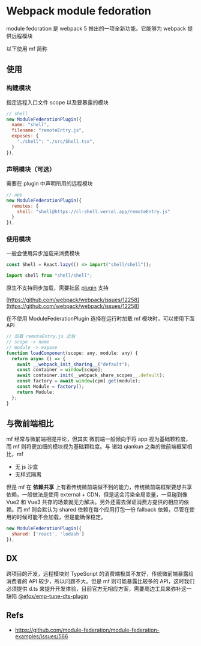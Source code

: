 # Webpack module fedoration

module fedoration 是 webpack 5 推出的一项全新功能。它能够为 webpack 提供远程模块

以下使用 mf 简称

## 使用

### 构建模块

指定远程入口文件 scope 以及要暴露的模块

```jsx
// shell
new ModuleFederationPlugin({
  name: "shell",
  filename: "remoteEntry.js",
  exposes: {
    "./shell": "./src/Shell.tsx",
  }
}),
```

### 声明模块（可选）

需要在 plugin 中声明所用的远程模块

```jsx
// app
new ModuleFederationPlugin({
  remotes: {
    shell: "shell@https://cl-shell.vercel.app/remoteEntry.js"
  }
}),
```

### 使用模块

一般会使用异步加载来消费模块

```jsx
const Shell = React.lazy(() => import("shell/shell"));
```

```jsx
import shell from "shell/shell";
```

原生不支持同步加载，需要社区 [plugin](https://www.npmjs.com/package/external-remotes-plugin) 支持

[https://github.com/webpack/webpack/issues/12258](https://github.com/webpack/webpack/issues/12258)

在不使用 ModuleFederationPlugin 选择在运行时加载 mf 模块时，可以使用下面 API

```jsx
// 加载 remoteEntry.js 之后
// scope -> name
// module -> expose
function loadComponent(scope: any, module: any) {
  return async () => {
    await __webpack_init_sharing__("default");
    const container = window[scope];
    await container.init(__webpack_share_scopes__.default);
    const factory = await window[cpm].get(module);
    const Module = factory();
    return Module;
  };
}
```

## 与微前端相比

mf 经常与微前端相提并论，但其实 微前端一般倾向于将 app 视为基础颗粒度，而 mf 则将更加细的模块视为基础颗粒度。与 诸如 qiankun 之类的微前端框架相比，mf

- 无 js 沙盒
- 无样式隔离

但是 mf 在 **依赖共享** 上有着传统微前端做不到的能力，传统微前端框架要想共享依赖，一般做法是使用 external + CDN，但是这会污染全局变量，一旦碰到像 Vue2 和 Vue3 共存的场景就无力解决。另外还需去保证消费方提供的相应的依赖。而 mf 则会默认为 shared 依赖在每个应用打包一份 fallback 依赖，尽管在使用的时候可能不会加载，但是能确保稳定。

```jsx
new ModuleFederationPlugin({
  shared: ['react', 'lodash']
}),
```

## DX

跨项目的开发，远程模块对 TypeScript 的消费端极其不友好，传统微前端暴露给消费者的 API 较少，所以问题不大。但是 mf 则可能暴露比较多的 API，这时我们必须提供 d.ts 来提升开发体验，目前官方无相应方案，需要周边工具来弥补这一缺陷 [@efox/emp-tune-dts-plugin](https://github.com/efoxTeam/emp/blob/main/packages/emp-tune-dts-plugin/README-zh_CN.md)

## Refs

- <https://github.com/module-federation/module-federation-examples/issues/566>
